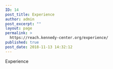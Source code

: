 ```yaml
---
ID: 14
post_title: Experience
author: admin
post_excerpt: ""
layout: page
permalink: >
  https://reach.kennedy-center.org/experience/
published: true
post_date: 2018-11-13 14:32:12
---
```

<!-- wp:paragraph -->
<p>Experience</p>
<!-- /wp:paragraph -->